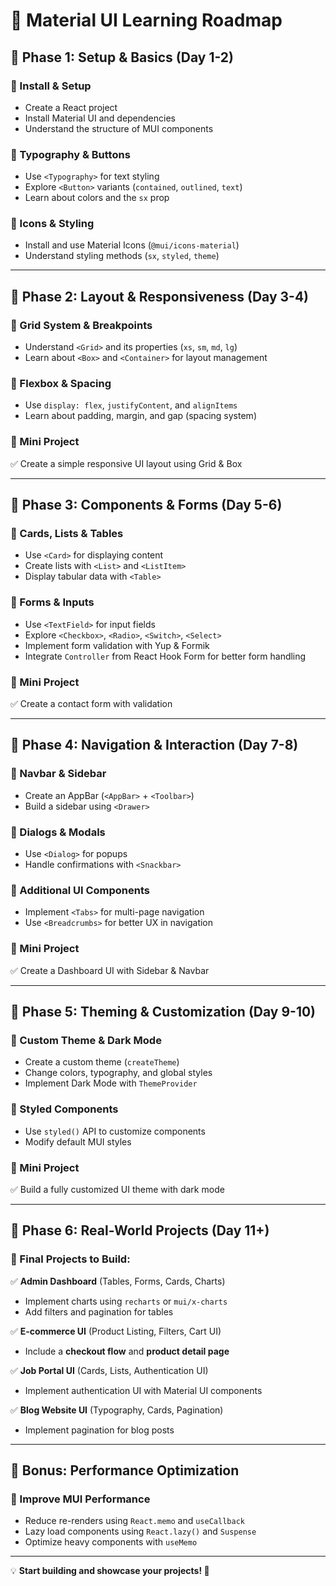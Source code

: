 # 🚀 Material UI Learning Roadmap

## 📌 Phase 1: Setup & Basics (Day 1-2)

### 🔹 Install & Setup

- Create a React project
- Install Material UI and dependencies
- Understand the structure of MUI components

### 🔹 Typography & Buttons

- Use `<Typography>` for text styling
- Explore `<Button>` variants (`contained`, `outlined`, `text`)
- Learn about colors and the `sx` prop

### 🔹 Icons & Styling

- Install and use Material Icons (`@mui/icons-material`)
- Understand styling methods (`sx`, `styled`, `theme`)

---

## 📌 Phase 2: Layout & Responsiveness (Day 3-4)

### 🔹 Grid System & Breakpoints

- Understand `<Grid>` and its properties (`xs`, `sm`, `md`, `lg`)
- Learn about `<Box>` and `<Container>` for layout management

### 🔹 Flexbox & Spacing

- Use `display: flex`, `justifyContent`, and `alignItems`
- Learn about padding, margin, and gap (spacing system)

### 🔹 Mini Project

✅ Create a simple responsive UI layout using Grid & Box

---

## 📌 Phase 3: Components & Forms (Day 5-6)

### 🔹 Cards, Lists & Tables

- Use `<Card>` for displaying content
- Create lists with `<List>` and `<ListItem>`
- Display tabular data with `<Table>`

### 🔹 Forms & Inputs

- Use `<TextField>` for input fields
- Explore `<Checkbox>`, `<Radio>`, `<Switch>`, `<Select>`
- Implement form validation with Yup & Formik
- Integrate `Controller` from React Hook Form for better form handling

### 🔹 Mini Project

✅ Create a contact form with validation

---

## 📌 Phase 4: Navigation & Interaction (Day 7-8)

### 🔹 Navbar & Sidebar

- Create an AppBar (`<AppBar>` + `<Toolbar>`)
- Build a sidebar using `<Drawer>`

### 🔹 Dialogs & Modals

- Use `<Dialog>` for popups
- Handle confirmations with `<Snackbar>`

### 🔹 Additional UI Components

- Implement `<Tabs>` for multi-page navigation
- Use `<Breadcrumbs>` for better UX in navigation

### 🔹 Mini Project

✅ Create a Dashboard UI with Sidebar & Navbar

---

## 📌 Phase 5: Theming & Customization (Day 9-10)

### 🔹 Custom Theme & Dark Mode

- Create a custom theme (`createTheme`)
- Change colors, typography, and global styles
- Implement Dark Mode with `ThemeProvider`

### 🔹 Styled Components

- Use `styled()` API to customize components
- Modify default MUI styles

### 🔹 Mini Project

✅ Build a fully customized UI theme with dark mode

---

## 📌 Phase 6: Real-World Projects (Day 11+)

### 🔹 Final Projects to Build:

✅ **Admin Dashboard** (Tables, Forms, Cards, Charts)
   - Implement charts using `recharts` or `mui/x-charts`
   - Add filters and pagination for tables

✅ **E-commerce UI** (Product Listing, Filters, Cart UI)
   - Include a **checkout flow** and **product detail page**

✅ **Job Portal UI** (Cards, Lists, Authentication UI)
   - Implement authentication UI with Material UI components

✅ **Blog Website UI** (Typography, Cards, Pagination)
   - Implement pagination for blog posts

---

## 📌 Bonus: Performance Optimization

### 🔹 Improve MUI Performance

- Reduce re-renders using `React.memo` and `useCallback`
- Lazy load components using `React.lazy()` and `Suspense`
- Optimize heavy components with `useMemo`

---

💡 **Start building and showcase your projects! 🚀**

